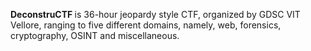 <b> DeconstruCTF </b> is 36-hour jeopardy style CTF, organized by GDSC VIT Vellore, ranging to five different domains, namely, web, forensics, cryptography, OSINT and miscellaneous.
